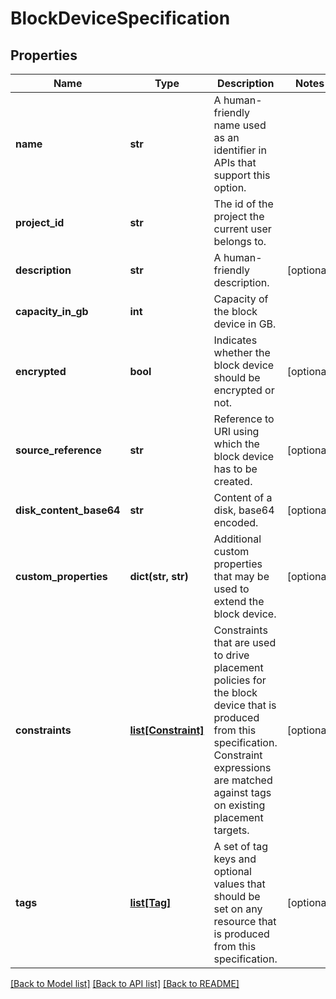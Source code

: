 # BlockDeviceSpecification

## Properties
Name | Type | Description | Notes
------------ | ------------- | ------------- | -------------
**name** | **str** | A human-friendly name used as an identifier in APIs that support this option. | 
**project_id** | **str** | The id of the project the current user belongs to. | 
**description** | **str** | A human-friendly description. | [optional] 
**capacity_in_gb** | **int** | Capacity of the block device in GB. | 
**encrypted** | **bool** | Indicates whether the block device should be encrypted or not. | [optional] 
**source_reference** | **str** | Reference to URI using which the block device has to be created. | [optional] 
**disk_content_base64** | **str** | Content of a disk, base64 encoded. | [optional] 
**custom_properties** | **dict(str, str)** | Additional custom properties that may be used to extend the block device. | [optional] 
**constraints** | [**list[Constraint]**](Constraint.md) | Constraints that are used to drive placement policies for the block device that is produced from this specification. Constraint expressions are matched against tags on existing placement targets. | [optional] 
**tags** | [**list[Tag]**](Tag.md) | A set of tag keys and optional values that should be set on any resource that is produced from this specification. | [optional] 

[[Back to Model list]](../README.md#documentation-for-models) [[Back to API list]](../README.md#documentation-for-api-endpoints) [[Back to README]](../README.md)

